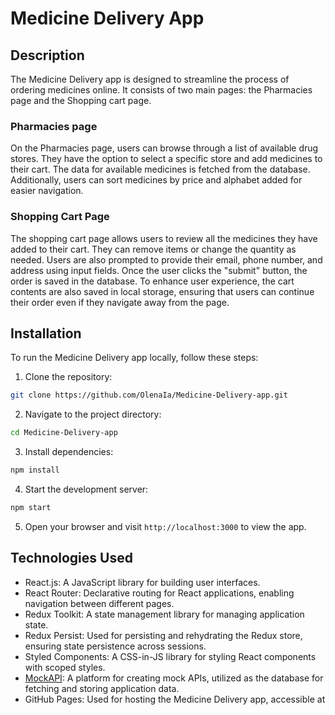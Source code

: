 # Medicine Delivery App

## Description

The Medicine Delivery app is designed to streamline the process of ordering
medicines online. It consists of two main pages: the Pharmacies page and the
Shopping cart page.

### Pharmacies page

On the Pharmacies page, users can browse through a list of available drug
stores. They have the option to select a specific store and add medicines to
their cart. The data for available medicines is fetched from the database.
Additionally, users can sort medicines by price and alphabet added for easier
navigation.

### Shopping Cart Page

The shopping cart page allows users to review all the medicines they have added
to their cart. They can remove items or change the quantity as needed. Users are
also prompted to provide their email, phone number, and address using input
fields. Once the user clicks the "submit" button, the order is saved in the
database. To enhance user experience, the cart contents are also saved in local
storage, ensuring that users can continue their order even if they navigate away
from the page.

## Installation

To run the Medicine Delivery app locally, follow these steps:

1. Clone the repository:

```bash
git clone https://github.com/OlenaIa/Medicine-Delivery-app.git
```

2. Navigate to the project directory:

```bash
cd Medicine-Delivery-app
```

3. Install dependencies:

```bash
npm install
```

4. Start the development server:

```bash
npm start
```

5. Open your browser and visit `http://localhost:3000` to view the app.

## Technologies Used

- React.js: A JavaScript library for building user interfaces.
- React Router: Declarative routing for React applications, enabling navigation
  between different pages.
- Redux Toolkit: A state management library for managing application state.
- Redux Persist: Used for persisting and rehydrating the Redux store, ensuring
  state persistence across sessions.
- Styled Components: A CSS-in-JS library for styling React components with
  scoped styles.
- [MockAPI](https://mockapi.io/): A platform for creating mock APIs, utilized as
  the database for fetching and storing application data.
- GitHub Pages: Used for hosting the Medicine Delivery app, accessible at
 

